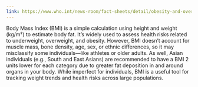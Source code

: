 ```yaml
---
link: https://www.who.int/news-room/fact-sheets/detail/obesity-and-overweight
---
```


Body Mass Index (BMI) is a simple calculation using height and weight (kg/m²) to estimate body fat.
It’s widely used to assess health risks related to underweight, overweight, and obesity.
However, BMI doesn’t account for muscle mass, bone density, age, sex, or ethnic differences, so it may misclassify some individuals—like athletes or older adults.
As well, Asian individuals (e.g., South and East Asians) are recommended to have a BMI 2 units lower for each category due to greater fat deposition in and around organs in your body.
While imperfect for individuals, BMI is a useful tool for tracking weight trends and health risks across large populations.

